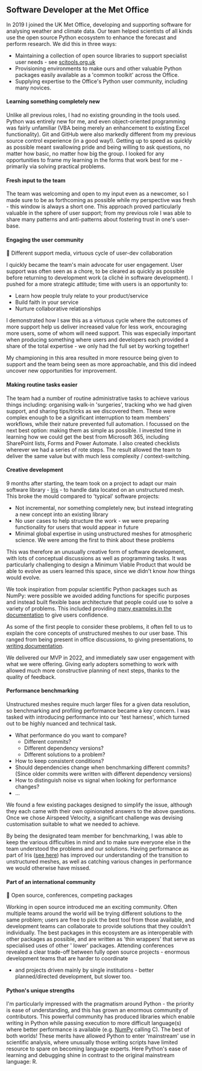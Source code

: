 ## Software Developer at the Met Office

In 2019 I joined the UK Met Office, developing and supporting software for
analysing weather and climate data. Our team helped scientists of all kinds use
the open source Python ecosystem to enhance the forecast and perform research.
We did this in three ways:

* Maintaining a collection of open source libraries to support specialist user
  needs - see [scitools.org.uk](https://scitools.org.uk/)
* Provisioning environments to make ours and other valuable Python packages
  easily available as a 'common toolkit' across the Office.
* Supplying expertise to the Office's Python user community, including many
  novices.

#### Learning something completely new

Unlike all previous roles, I had no existing grounding in the tools used. Python
was entirely new for me, and even object-oriented programming was fairly
unfamiliar (VBA being merely an enhancement to existing Excel functionality).
Git and GitHub were also markedly different from my previous source control
experience (in a good way!). Getting up to speed as quickly as possible meant
swallowing pride and being willing to ask questions, no matter how basic, no
matter how big the group. I looked for any opportunities to frame my learning in
the forms that work best for me - primarily via solving practical problems.

#### Fresh input to the team

The team was welcoming and open to my input even as a newcomer, so I made 
sure to be as forthcoming as possible while my perspective was fresh - this 
window is always a short one. This approach proved particularly
valuable in the sphere of user support; from my previous role I was able to 
share many patterns and anti-patterns about fostering trust in one's user-base.

#### Engaging the user community

🚧 Different support media, virtuous cycle of user-dev collaboration

I quickly became the team's main advocate for user engagement. User support 
was often seen as a chore, to be cleared as quickly as possible before returning
to development work (a cliché in software development). I pushed for a more 
strategic attitude; time with users is an opportunity to:

* Learn how people truly relate to your product/service
* Build faith in your service
* Nurture collaborative relationships

I demonstrated how I saw this as a virtuous cycle where the outcomes of more 
support help us deliver increased value for less work, encouraging more 
users, some of whom will need support. This was especially important when 
producing something where users and developers each provided a share of the 
total expertise - we only had the full set by working together!

My championing in this area resulted in more resource being given to 
support and the team being seen as more approachable, and this did indeed 
uncover new opportunities for improvement.

#### Making routine tasks easier

The team had a number of routine administrative tasks to achieve various things
including: organising walk-in 'surgeries', tracking who we had given support,
and sharing tips/tricks as we discovered them. These were complex enough to be a
significant interruption to team members' workflows, while their nature
prevented full automation. I focussed on the next best option: making them as
simple as possible. I invested time in learning how we could get the best from
Microsoft 365, including SharePoint lists, Forms and Power Automate. I also
created checklists wherever we had a series of rote steps. The result allowed
the team to deliver the same value but with much less complexity /
context-switching.

#### Creative development

9 months after starting, the team took on a project to adapt our main 
software library - [Iris](https://github.com/SciTools/iris) - to handle data
located on an unstructured mesh. This broke the mould compared to 'typical' 
software projects:

* Not incremental, nor something completely new, but instead integrating a 
  new concept into an existing library
* No user cases to help structure the work - we were preparing functionality 
  for users that would appear in future
* Minimal global expertise in using unstructured meshes for atmospheric 
  science. We were among the first to think about these problems

This was therefore an unusually creative form of software development, with 
lots of conceptual discussions as well as programming tasks. It was 
particularly challenging to design a Minimum Viable Product that would be 
able to evolve as users learned this space, since we didn't know _how_ 
things would evolve.

We took inspiration from popular scientific Python packages such as NumPy: 
were possible we avoided adding functions for specific purposes and instead 
built flexible base architecture that people could use to solve a 
variety of problems. This included providing [many examples in the 
documentation](https://scitools-iris.readthedocs.io/en/latest/further_topics/ugrid/operations.html)
to give users confidence.

As some of the first people to consider these problems, it often fell to us 
to explain the core concepts of unstructured meshes to our user base. This 
ranged from being present in office discussions, to giving presentations, to 
[writing documentation](https://scitools-iris.readthedocs.io/en/latest/further_topics/ugrid/data_model.html).

We delivered our MVP in 2022, and immediately saw user engagement with what we
were offering. Giving early adopters something to work with allowed much more
constructive planning of next steps, thanks to the quality of feedback.

#### Performance benchmarking

Unstructured meshes require much larger files for a given data resolution, 
so benchmarking and profiling performance became a key concern. I was tasked 
with introducing performance into our 'test harness', which turned out to be 
highly nuanced and technical task.

* What performance do you want to compare?
  * Different commits?
  * Different dependency versions?
  * Different solutions to a problem?
* How to keep consistent conditions?
* Should dependencies change when benchmarking different commits? (Since older 
  commits were written with different dependency versions)
* How to distinguish noise vs signal when looking for performance changes?
* ...

We found a few existing packages designed to simplify the issue, although 
they each came with their own opinionated answers to the above questions. 
Once we chose Airspeed Velocity, a significant challenge was devising 
customisation suitable to what we needed to achieve.

By being the designated team member for benchmarking, I was able to keep the 
various difficulties in mind and to make sure everyone else in the team 
understood the problems and our solutions. Having performance as part of 
Iris ([see here](https://scitools-iris.readthedocs.io/en/latest/developers_guide/contributing_benchmarks.html))
has improved our understanding of the transition to unstructured meshes, as 
well as catching various changes in performance we would otherwise have missed.

#### Part of an international community

🚧 Open source, conferences, competing packages

Working in open source introduced me an exciting community. Often multiple teams
around the world will be trying different solutions to the same problem; users
are free to pick the best tool from those available, and development teams can
collaborate to provide solutions that they couldn't individually. The best
packages in this ecosystem are as interoperable with other packages as possible,
and are written as 'thin wrappers' that serve as specialised uses of other '
lower' packages. Attending conferences revealed a clear trade-off between fully
open source projects - enormous development teams that are harder to coordinate
- and projects driven mainly by single institutions - better planned/directed
development, but slower too.

#### Python's unique strengths

I'm particularly impressed with the pragmatism around Python - the priority is
ease of understanding, and this has grown an enormous community of contributors.
This powerful community has produced libraries which enable writing in Python
while passing execution to more difficult language(s) where better performance
is available (e.g. [NumPy](https://numpy.org/) calling C). The best of both
worlds! These merits have allowed Python to enter 'mainstream' use in  
scientific analysis, where unusually those writing scripts have limited resource
to spare on becoming language experts. Here Python's ease of learning and
debugging shine in contrast to the original mainstream language: R.
